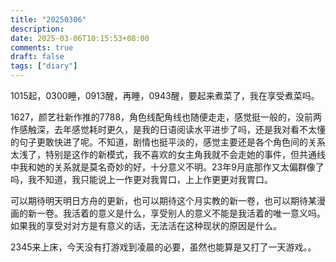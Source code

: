 ```yaml
---
title: "20250306"
description: 
date: 2025-03-06T10:15:53+08:00
comments: true
draft: false
tags: ["diary"]
---
```

1015起，0300睡，0913醒，再睡，0943醒，要起来煮菜了，我在享受煮菜吗。

1627，颜艺社新作推的7788，角色线配角线也随便走走，感觉挺一般的，没前两作感触深，去年感觉耗时更久，是我的日语阅读水平进步了吗，还是我对看不太懂的句子更敢快进了呢。不知道，剧情也挺平淡的，感觉主要还是各个角色间的关系太浅了，特别是这作的新模式，我不喜欢的女主角我就不会走她的事件，但共通线中我和她的关系就是莫名奇妙的好，十分意义不明。23年9月底那作又太偏群像了吗，我不知道，我只能说上一作更对我胃口，上上作更更对我胃口。

可以期待明天明日方舟的更新，也可以期待这个月实教的新一卷，也可以期待某漫画的新一卷。我活着的意义是什么，享受别人的意义不能是我活着的唯一意义吗。如果我的享受对对方是有意义的话，无法活在这种现状的原因是什么。

2345来上床，今天没有打游戏到凌晨的必要，虽然也能算是又打了一天游戏。。